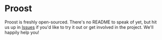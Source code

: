 # Proost

Proost is freshly open-sourced. There's no README to speak of yet, but hit us up
in [Issues](https://github.com/lucas-belvin/proost-app/issues) if you'd like to
try it out or get involved in the project. We'll happily help you!
